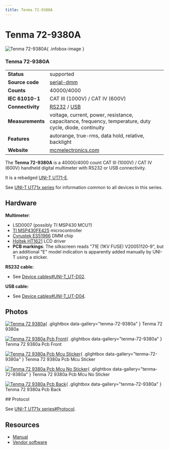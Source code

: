 ```yaml
---
title: Tenma 72-9380A
---
```


# Tenma 72-9380A

<div class="infobox" markdown>

![Tenma 72-9380A](./img/Tenma_72-9380A.png){ .infobox-image }

### Tenma 72-9380A

| | |
|---|---|
| **Status** | supported |
| **Source code** | [serial-dmm](https://github.com/OpenTraceLab/OpenTraceCapture/tree/main/src/hardware/serial-dmm) |
| **Counts** | 40000/4000 |
| **IEC 61010-1** | CAT III (1000V) / CAT IV (600V) |
| **Connectivity** | [RS232](https://sigrok.org/wiki/Device_cables#UNI-T_UT-D02) / [USB](https://sigrok.org/wiki/Device_cables#UNI-T_UT-D04) |
| **Measurements** | voltage, current, power, resistance, capacitance, frequency, temperature, duty cycle, diode, continuity |
| **Features** | autorange, true-rms, data hold, relative, backlight |
| **Website** | [mcmelectronics.com](http://www.mcmelectronics.com/product/TENMA-72-9380A-/72-9380A) |

</div>

The **Tenma 72-9380A** is a 40000/4000 count CAT III (1000V) / CAT IV (600V) handheld digital multimeter with RS232 or USB connectivity.

It is a rebadged [UNI-T UT71-E](https://sigrok.org/wiki/UNI-T_UT71x_series).

See [UNI-T UT71x series](https://sigrok.org/wiki/UNI-T_UT71x_series) for information common to all devices in this series.

## Hardware

**Multimeter**:

- LSD0007 (possibly TI MSP430 MCU?)
- [TI MSP430FE425](http://www.ti.com/product/msp430fe425) microcontroller
- [Cyrustek ES51966](http://www.cyrustek.com.tw/spec/ES51966A.pdf) DMM chip
- [Holtek HT1621](http://www.holtek.com/english/docum/consumer/1621.htm) LCD driver
- **PCB markings**: The silkscreen reads "71E (1KV FUSE) V20051120-9", but an additional "E" model indication is apparently added manually by UNI-T using a sticker.

**RS232 cable:**

- See [Device cables#UNI-T_UT-D02](https://sigrok.org/wiki/Device_cables#UNI-T_UT-D02).

**USB cable:**

- See [Device cables#UNI-T_UT-D04](https://sigrok.org/wiki/Device_cables#UNI-T_UT-D04).

## Photos

<div class="photo-grid" markdown>

[![Tenma 72 9380a](./img/Tenma_72-9380A.png)](./img/Tenma_72-9380A.png "Tenma 72 9380a"){ .glightbox data-gallery="tenma-72-9380a" }
<span class="caption">Tenma 72 9380a</span>

[![Tenma 72 9380a Pcb Front](./img/Tenma_72-9380A_PCB_front.jpg)](./img/Tenma_72-9380A_PCB_front.jpg "Tenma 72 9380a Pcb Front"){ .glightbox data-gallery="tenma-72-9380a" }
<span class="caption">Tenma 72 9380a Pcb Front</span>

[![Tenma 72 9380a Pcb Mcu Sticker](./img/Tenma_72-9380A_PCB_MCU_sticker.jpg)](./img/Tenma_72-9380A_PCB_MCU_sticker.jpg "Tenma 72 9380a Pcb Mcu Sticker"){ .glightbox data-gallery="tenma-72-9380a" }
<span class="caption">Tenma 72 9380a Pcb Mcu Sticker</span>

[![Tenma 72 9380a Pcb Mcu No Sticker](./img/Tenma_72-9380A_PCB_MCU_no_sticker.jpg)](./img/Tenma_72-9380A_PCB_MCU_no_sticker.jpg "Tenma 72 9380a Pcb Mcu No Sticker"){ .glightbox data-gallery="tenma-72-9380a" }
<span class="caption">Tenma 72 9380a Pcb Mcu No Sticker</span>

[![Tenma 72 9380a Pcb Back](./img/Tenma_72-9380A_PCB_back.jpg)](./img/Tenma_72-9380A_PCB_back.jpg "Tenma 72 9380a Pcb Back"){ .glightbox data-gallery="tenma-72-9380a" }
<span class="caption">Tenma 72 9380a Pcb Back</span>

</div>
## Protocol

See [UNI-T UT71x series#Protocol](https://sigrok.org/wiki/UNI-T_UT71x_series#Protocol).

## Resources
- [Manual](http://www.mcmelectronics.com/content/ProductData/Manuals/72-9380A.pdf)
- [Vendor software](http://www.mcmelectronics.com/content/ProductData/downloads/72-9380-Software.zip)

